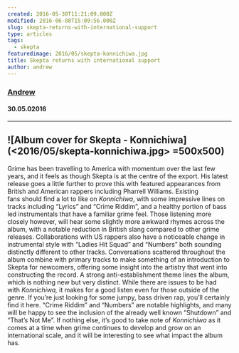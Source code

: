 ```yaml
---
created: 2016-05-30T11:21:09.000Z
modified: 2016-06-08T15:09:56.000Z
slug: skepta-returns-with-international-support
type: articles
tags:
  - skepta
featuredimage: 2016/05/skepta-konnichiwa.jpg
title: Skepta returns with international support
author: andrew
---
```

### [Andrew](<https://twitter.com/AndrewBridge>)
#### 30\.05.02016
------

![Album cover for Skepta - Konnichiwa](<2016/05/skepta-konnichiwa.jpg> =500x500)
------
Grime has been travelling to America with momentum over the last few years, and it feels as though Skepta is at the centre of the export. His latest release goes a little further to prove this with featured appearances from British and American rappers including Pharrell Williams.
Existing fans should find a lot to like on *Konnichiwa*, with some impressive lines on tracks including “Lyrics” and “Crime Riddim”, and a healthy portion of bass led instrumentals that have a familiar grime feel. Those listening more closely however, will hear some slightly more awkward rhymes across the album, with a notable reduction in British slang compared to other grime releases. Collaborations with US rappers also have a noticeable change in instrumental style with “Ladies Hit Squad” and “Numbers” both sounding distinctly different to other tracks.
Conversations scattered throughout the album combine with primary tracks to make something of an introduction to Skepta for newcomers, offering some insight into the artistry that went into constructing the record. A strong anti-establishment theme lines the album, which is nothing new but very distinct.
While there are issues to be had with *Konnichiwa,* it makes for a good listen even for those outside of the genre. If you’re just looking for some jumpy, bass driven rap, you’ll certainly find it here. “Crime Riddim” and “Numbers” are notable highlights, and many will be happy to see the inclusion of the already well known “Shutdown” and “That’s Not Me”. If nothing else, it’s good to take note of *Konnichiwa* as it comes at a time when grime continues to develop and grow on an international scale, and it will be interesting to see what impact the album has.